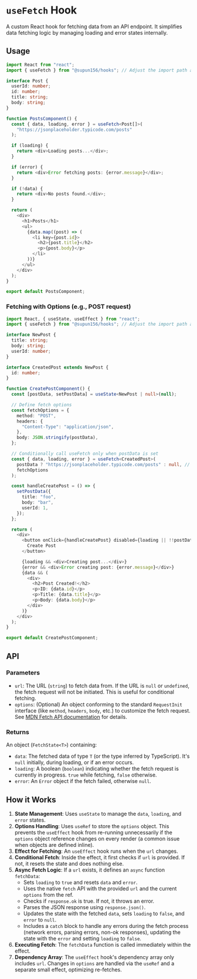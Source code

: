 # `useFetch` Hook

A custom React hook for fetching data from an API endpoint. It simplifies data fetching logic by managing loading and error states internally.

## Usage

```typescript
import React from "react";
import { useFetch } from "@supun156/hooks"; // Adjust the import path as needed

interface Post {
  userId: number;
  id: number;
  title: string;
  body: string;
}

function PostsComponent() {
  const { data, loading, error } = useFetch<Post[]>(
    "https://jsonplaceholder.typicode.com/posts"
  );

  if (loading) {
    return <div>Loading posts...</div>;
  }

  if (error) {
    return <div>Error fetching posts: {error.message}</div>;
  }

  if (!data) {
    return <div>No posts found.</div>;
  }

  return (
    <div>
      <h1>Posts</h1>
      <ul>
        {data.map((post) => (
          <li key={post.id}>
            <h2>{post.title}</h2>
            <p>{post.body}</p>
          </li>
        ))}
      </ul>
    </div>
  );
}

export default PostsComponent;
```

### Fetching with Options (e.g., POST request)

```typescript
import React, { useState, useEffect } from "react";
import { useFetch } from "@supun156/hooks"; // Adjust the import path as needed

interface NewPost {
  title: string;
  body: string;
  userId: number;
}

interface CreatedPost extends NewPost {
  id: number;
}

function CreatePostComponent() {
  const [postData, setPostData] = useState<NewPost | null>(null);

  // Define fetch options
  const fetchOptions = {
    method: "POST",
    headers: {
      "Content-Type": "application/json",
    },
    body: JSON.stringify(postData),
  };

  // Conditionally call useFetch only when postData is set
  const { data, loading, error } = useFetch<CreatedPost>(
    postData ? "https://jsonplaceholder.typicode.com/posts" : null, // URL is null initially
    fetchOptions
  );

  const handleCreatePost = () => {
    setPostData({
      title: "foo",
      body: "bar",
      userId: 1,
    });
  };

  return (
    <div>
      <button onClick={handleCreatePost} disabled={loading || !!postData}>
        Create Post
      </button>

      {loading && <div>Creating post...</div>}
      {error && <div>Error creating post: {error.message}</div>}
      {data && (
        <div>
          <h2>Post Created!</h2>
          <p>ID: {data.id}</p>
          <p>Title: {data.title}</p>
          <p>Body: {data.body}</p>
        </div>
      )}
    </div>
  );
}

export default CreatePostComponent;
```

## API

### Parameters

- `url`: The URL (`string`) to fetch data from. If the URL is `null` or `undefined`, the fetch request will not be initiated. This is useful for conditional fetching.
- `options`: (Optional) An object conforming to the standard `RequestInit` interface (like `method`, `headers`, `body`, etc.) to customize the fetch request. See [MDN Fetch API documentation](https://developer.mozilla.org/en-US/docs/Web/API/Fetch_API/Using_Fetch#supplying_request_options) for details.

### Returns

An object (`FetchState<T>`) containing:

- `data`: The fetched data of type `T` (or the type inferred by TypeScript). It's `null` initially, during loading, or if an error occurs.
- `loading`: A boolean (`boolean`) indicating whether the fetch request is currently in progress. `true` while fetching, `false` otherwise.
- `error`: An `Error` object if the fetch failed, otherwise `null`.

## How it Works

1.  **State Management**: Uses `useState` to manage the `data`, `loading`, and `error` states.
2.  **Options Handling**: Uses `useRef` to store the `options` object. This prevents the `useEffect` hook from re-running unnecessarily if the `options` object reference changes on every render (a common issue when objects are defined inline).
3.  **Effect for Fetching**: An `useEffect` hook runs when the `url` changes.
4.  **Conditional Fetch**: Inside the effect, it first checks if `url` is provided. If not, it resets the state and does nothing else.
5.  **Async Fetch Logic**: If a `url` exists, it defines an `async` function `fetchData`:
    - Sets `loading` to `true` and resets `data` and `error`.
    - Uses the native `fetch` API with the provided `url` and the current `options` from the ref.
    - Checks if `response.ok` is true. If not, it throws an error.
    - Parses the JSON response using `response.json()`.
    - Updates the state with the fetched `data`, sets `loading` to `false`, and `error` to `null`.
    - Includes a `catch` block to handle any errors during the fetch process (network errors, parsing errors, non-ok responses), updating the state with the `error` and setting `loading` to `false`.
6.  **Executing Fetch**: The `fetchData` function is called immediately within the effect.
7.  **Dependency Array**: The `useEffect` hook's dependency array only includes `url`. Changes in `options` are handled via the `useRef` and a separate small effect, optimizing re-fetches.
